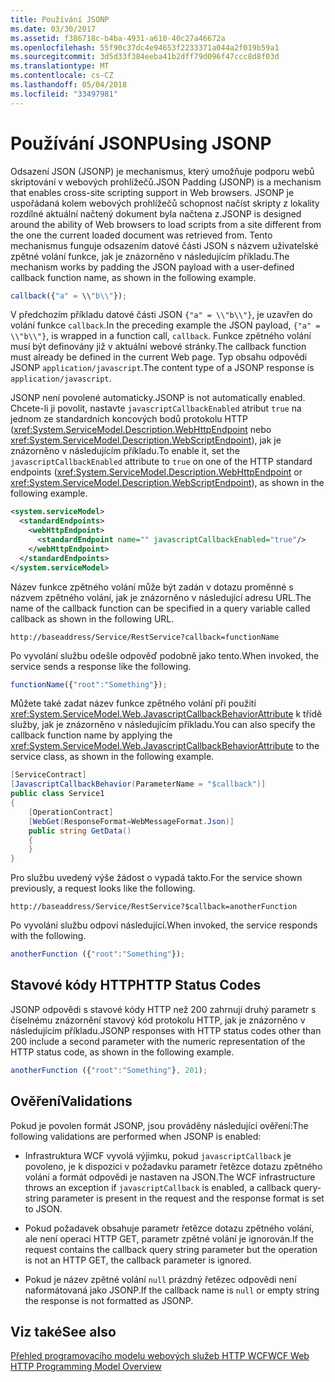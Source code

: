 ```yaml
---
title: Používání JSONP
ms.date: 03/30/2017
ms.assetid: f386718c-b4ba-4931-a610-40c27a46672a
ms.openlocfilehash: 55f90c37dc4e94653f2233371a044a2f019b59a1
ms.sourcegitcommit: 3d5d33f384eeba41b2dff79d096f47ccc8d8f03d
ms.translationtype: MT
ms.contentlocale: cs-CZ
ms.lasthandoff: 05/04/2018
ms.locfileid: "33497981"
---
```

# <a name="using-jsonp"></a><span data-ttu-id="9d8ae-102">Používání JSONP</span><span class="sxs-lookup"><span data-stu-id="9d8ae-102">Using JSONP</span></span>

<span data-ttu-id="9d8ae-103">Odsazení JSON (JSONP) je mechanismus, který umožňuje podporu webů skriptování v webových prohlížečů.</span><span class="sxs-lookup"><span data-stu-id="9d8ae-103">JSON Padding (JSONP) is a mechanism that enables cross-site scripting support in Web browsers.</span></span> <span data-ttu-id="9d8ae-104">JSONP je uspořádaná kolem webových prohlížečů schopnost načíst skripty z lokality rozdílné aktuální načtený dokument byla načtena z.</span><span class="sxs-lookup"><span data-stu-id="9d8ae-104">JSONP is designed around the ability of Web browsers to load scripts from a site different from the one the current loaded document was retrieved from.</span></span> <span data-ttu-id="9d8ae-105">Tento mechanismus funguje odsazením datové části JSON s názvem uživatelské zpětné volání funkce, jak je znázorněno v následujícím příkladu.</span><span class="sxs-lookup"><span data-stu-id="9d8ae-105">The mechanism works by padding the JSON payload with a user-defined callback function name, as shown in the following example.</span></span>

```javascript
callback({"a" = \\"b\\"});
```

<span data-ttu-id="9d8ae-106">V předchozím příkladu datové části JSON `{"a" = \\"b\\"}`, je uzavřen do volání funkce `callback`.</span><span class="sxs-lookup"><span data-stu-id="9d8ae-106">In the preceding example the JSON payload, `{"a" = \\"b\\"}`, is wrapped in a function call, `callback`.</span></span> <span data-ttu-id="9d8ae-107">Funkce zpětného volání musí být definovány již v aktuální webové stránky.</span><span class="sxs-lookup"><span data-stu-id="9d8ae-107">The callback function must already be defined in the current Web page.</span></span> <span data-ttu-id="9d8ae-108">Typ obsahu odpovědi JSONP `application/javascript`.</span><span class="sxs-lookup"><span data-stu-id="9d8ae-108">The content type of a JSONP response is `application/javascript`.</span></span>

<span data-ttu-id="9d8ae-109">JSONP není povolené automaticky.</span><span class="sxs-lookup"><span data-stu-id="9d8ae-109">JSONP is not automatically enabled.</span></span> <span data-ttu-id="9d8ae-110">Chcete-li ji povolit, nastavte `javascriptCallbackEnabled` atribut `true` na jednom ze standardních koncových bodů protokolu HTTP (<xref:System.ServiceModel.Description.WebHttpEndpoint> nebo <xref:System.ServiceModel.Description.WebScriptEndpoint>), jak je znázorněno v následujícím příkladu.</span><span class="sxs-lookup"><span data-stu-id="9d8ae-110">To enable it, set the `javascriptCallbackEnabled` attribute to `true` on one of the HTTP standard endpoints (<xref:System.ServiceModel.Description.WebHttpEndpoint> or <xref:System.ServiceModel.Description.WebScriptEndpoint>), as shown in the following example.</span></span>

```xml
<system.serviceModel>
  <standardEndpoints>
    <webHttpEndpoint>
      <standardEndpoint name="" javascriptCallbackEnabled="true"/>
    </webHttpEndpoint>
  </standardEndpoints>
</system.serviceModel>
```

<span data-ttu-id="9d8ae-111">Název funkce zpětného volání může být zadán v dotazu proměnné s názvem zpětného volání, jak je znázorněno v následující adresu URL.</span><span class="sxs-lookup"><span data-stu-id="9d8ae-111">The name of the callback function can be specified in a query variable called callback as shown in the following URL.</span></span>

`http://baseaddress/Service/RestService?callback=functionName`

<span data-ttu-id="9d8ae-112">Po vyvolání službu odešle odpověď podobně jako tento.</span><span class="sxs-lookup"><span data-stu-id="9d8ae-112">When invoked, the service sends a response like the following.</span></span>

```javascript
functionName({"root":"Something"});
```  

<span data-ttu-id="9d8ae-113">Můžete také zadat název funkce zpětného volání při použití <xref:System.ServiceModel.Web.JavascriptCallbackBehaviorAttribute> k třídě služby, jak je znázorněno v následujícím příkladu.</span><span class="sxs-lookup"><span data-stu-id="9d8ae-113">You can also specify the callback function name by applying the <xref:System.ServiceModel.Web.JavascriptCallbackBehaviorAttribute> to the service class, as shown in the following example.</span></span>

```csharp
[ServiceContract]
[JavascriptCallbackBehavior(ParameterName = "$callback")]
public class Service1
{
    [OperationContract]
    [WebGet(ResponseFormat=WebMessageFormat.Json)]
    public string GetData()
    {
    }
}
```

<span data-ttu-id="9d8ae-114">Pro službu uvedený výše žádost o vypadá takto.</span><span class="sxs-lookup"><span data-stu-id="9d8ae-114">For the service shown previously, a request looks like the following.</span></span>

`http://baseaddress/Service/RestService?$callback=anotherFunction`

<span data-ttu-id="9d8ae-115">Po vyvolání službu odpoví následující.</span><span class="sxs-lookup"><span data-stu-id="9d8ae-115">When invoked, the service responds with the following.</span></span>

```javascript
anotherFunction ({"root":"Something"});
```

## <a name="http-status-codes"></a><span data-ttu-id="9d8ae-116">Stavové kódy HTTP</span><span class="sxs-lookup"><span data-stu-id="9d8ae-116">HTTP Status Codes</span></span>

<span data-ttu-id="9d8ae-117">JSONP odpovědi s stavové kódy HTTP než 200 zahrnují druhý parametr s číselnému znázornění stavový kód protokolu HTTP, jak je znázorněno v následujícím příkladu.</span><span class="sxs-lookup"><span data-stu-id="9d8ae-117">JSONP responses with HTTP status codes other than 200 include a second parameter with the numeric representation of the HTTP status code, as shown in the following example.</span></span>

```javascript
anotherFunction ({"root":"Something"}, 201);
```

## <a name="validations"></a><span data-ttu-id="9d8ae-118">Ověření</span><span class="sxs-lookup"><span data-stu-id="9d8ae-118">Validations</span></span>

<span data-ttu-id="9d8ae-119">Pokud je povolen formát JSONP, jsou prováděny následující ověření:</span><span class="sxs-lookup"><span data-stu-id="9d8ae-119">The following validations are performed when JSONP is enabled:</span></span>

- <span data-ttu-id="9d8ae-120">Infrastruktura WCF vyvolá výjimku, pokud `javascriptCallback` je povoleno, je k dispozici v požadavku parametr řetězce dotazu zpětného volání a formát odpovědi je nastaven na JSON.</span><span class="sxs-lookup"><span data-stu-id="9d8ae-120">The WCF infrastructure throws an exception if `javascriptCallback` is enabled, a callback query-string parameter is present in the request and the response format is set to JSON.</span></span>

- <span data-ttu-id="9d8ae-121">Pokud požadavek obsahuje parametr řetězce dotazu zpětného volání, ale není operaci HTTP GET, parametr zpětné volání je ignorován.</span><span class="sxs-lookup"><span data-stu-id="9d8ae-121">If the request contains the callback query string parameter but the operation is not an HTTP GET, the callback parameter is ignored.</span></span>

- <span data-ttu-id="9d8ae-122">Pokud je název zpětné volání `null` prázdný řetězec odpovědi není naformátovaná jako JSONP.</span><span class="sxs-lookup"><span data-stu-id="9d8ae-122">If the callback name is `null` or empty string the response is not formatted as JSONP.</span></span>

## <a name="see-also"></a><span data-ttu-id="9d8ae-123">Viz také</span><span class="sxs-lookup"><span data-stu-id="9d8ae-123">See also</span></span>

[<span data-ttu-id="9d8ae-124">Přehled programovacího modelu webových služeb HTTP WCF</span><span class="sxs-lookup"><span data-stu-id="9d8ae-124">WCF Web HTTP Programming Model Overview</span></span>](../../../../docs/framework/wcf/feature-details/wcf-web-http-programming-model-overview.md)
